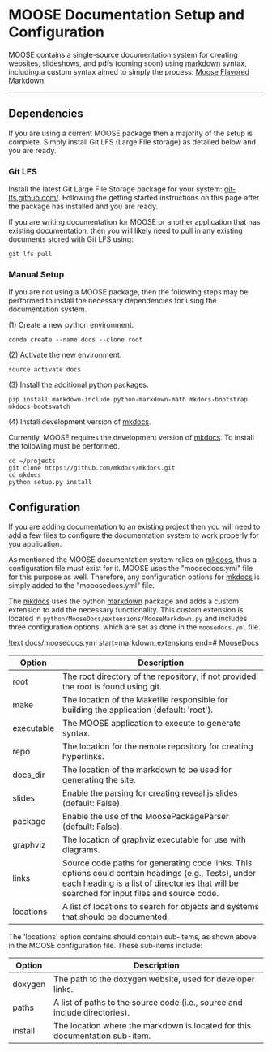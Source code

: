 # MOOSE Documentation Setup and Configuration
MOOSE contains a single-source documentation system for creating websites, slideshows, and pdfs (coming soon)
using [markdown](https://en.wikipedia.org/wiki/Markdown) syntax, including a custom syntax aimed to simply the
process: [Moose Flavored Markdown](moose_flavored_markdown.md).

---

## Dependencies
If you are using a current MOOSE package then a majority of the setup is complete. Simply install Git LFS (Large File
storage) as detailed below and you are ready.

### Git LFS
Install the latest Git Large File Storage package for your system: [git-lfs.github.com/](https://git-lfs.github.com/).
Following the getting started instructions on this page after the package has installed and you are ready.

If you are writing documentation for MOOSE or another application that has existing documentation, then you will likely
need to pull in any existing documents stored with Git LFS using:

```
git lfs pull
```

### Manual Setup
If you are not using a MOOSE package, then the following steps may be performed to install the necessary dependencies
for using the documentation system.

(1) Create a new python environment.

```text
conda create --name docs --clone root
```

(2) Activate the new environment.

```text
source activate docs
```

(3) Install the additional python packages.

```text
pip install markdown-include python-markdown-math mkdocs-bootstrap mkdocs-bootswatch
```

(4) Install development version of [mkdocs](http://www.mkdocs.org/).

Currently, MOOSE requires the development version of [mkdocs](http://www.mkdocs.org/). To install the following must be performed.

```text
cd ~/projects
git clone https://github.com/mkdocs/mkdocs.git
cd mkdocs
python setup.py install
```

## Configuration
If you are adding documentation to an existing project then you will need to add a few files to configure the
documentation system to work properly for you application.

As mentioned the MOOSE documentation system relies on [mkdocs](http://www.mkdocs.org/), thus a configuration file must exist for it. MOOSE
uses the "moosedocs.yml" file for this purpose as well. Therefore, any configuration options for [mkdocs](http:://www.mkdocs.org) is simply added
to the "mooosedocs.yml" file.

The [mkdocs](http://www.mkdocs.org/) uses the python [markdown](http://pythonhosted.org/Markdown/) package and adds a custom extension to add the
necessary functionality. This custom extension is located in `python/MooseDocs/extensions/MooseMarkdown.py` and includes
three configuration options, which are set as done in the `moosedocs.yml` file.

!text docs/moosedocs.yml start=markdown_extensions end=# MooseDocs

| Option   | Description |
| -------- | ----------- |
| root     | The root directory of the repository, if not provided the root is found using git. |
| make     | The location of the Makefile responsible for building the application (default: 'root'). |
| executable | The MOOSE application to execute to generate syntax. |
| repo     | The location for the remote repository for creating hyperlinks. |
| docs_dir | The location of the markdown to be used for generating the site. |
| slides   | Enable the parsing for creating reveal.js slides (default: False). |
| package  | Enable the use of the MoosePackageParser (default: False). |
| graphviz | The location of graphviz executable for use with diagrams. |
| links      | Source code paths for generating code links. This options could contain headings (e.g., Tests), under each heading is a list of  directories that will be searched for input files and source code. |
| locations | A list of locations to search for objects and systems that should be documented. |

The 'locations' option contains should contain sub-items, as shown above in the MOOSE configuration file. These sub-items
include:

| Option   | Description |
| -------- | ----------- |
| doxygen  | The path to the doxygen website, used for developer links. |
| paths    | A list of paths to the source code (i.e., source and include directories).|
| install  | The location where the markdown is located for this documentation sub-item. |
